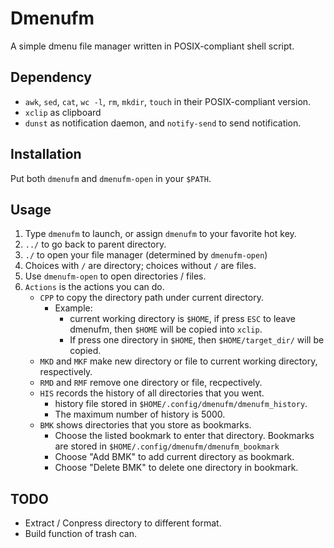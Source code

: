 # Dmenufm

A simple dmenu file manager written in POSIX-compliant shell script.

## Dependency

- `awk`, `sed`, `cat`, `wc -l`, `rm`, `mkdir`, `touch` in their POSIX-compliant version.
- `xclip` as clipboard
- `dunst` as notification daemon, and `notify-send` to send notification.

## Installation

Put both `dmenufm` and `dmenufm-open` in your `$PATH`.

## Usage

1. Type `dmenufm` to launch, or assign `dmenufm` to your favorite hot key.
2. `../` to go back to parent directory.
3. `./` to open your file manager (determined by `dmenufm-open`)
4. Choices with `/` are directory; choices without `/` are files.
5. Use `dmenufm-open` to open directories / files.
6. `Actions` is the actions you can do.
	- `CPP` to copy the directory path under current directory.
		- Example:
			- current working directory is `$HOME`, if press `ESC` to leave dmenufm, then `$HOME` will be copied into `xclip`.
			- If press one directory in `$HOME`, then `$HOME/target_dir/` will be copied.
	- `MKD` and `MKF` make new directory or file to current working directory, respectively.
	- `RMD` and `RMF` remove one directory or file, recpectively.
	- `HIS` records the history of all directories that you went.
		- history file stored in `$HOME/.config/dmenufm/dmenufm_history`.
		- The maximum number of history is 5000.
	- `BMK` shows directories that you store as bookmarks.
		- Choose the listed bookmark to enter that directory. Bookmarks are stored in `$HOME/.config/dmenufm/dmenufm_bookmark`
		- Choose "Add BMK" to add current directory as bookmark.
		- Choose "Delete BMK" to delete one directory in bookmark.
## TODO

- Extract / Conpress directory to different format.
- Build function of trash can.


